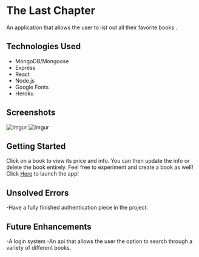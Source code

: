 # The Last Chapter 

An application that allows the user to list out all their favorite books .

## Technologies Used

- MongoDB/Mongoose
- Express
- React
- Node.js
- Google Fonts
- Heroku

## Screenshots

![Imgur](https://imgur.com/sE1Nl3w)
![Imgur](https://imgur.com/LesO1wi)

## Getting Started

Click on a book to view its price and info. You can then update the info or delete the book entirely. Feel free to experiment and create a book as well!
Click [Here](https://thelastchapter.netlify.app/) to launch the app!

## Unsolved Errors

-Have a fully finished authentication piece in the project.

## Future Enhancements

-A login system
-An api that allows the user the option to search through a variety of different books.

